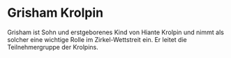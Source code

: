 # Grisham Krolpin

Grisham ist Sohn und erstgeborenes Kind von Hiante Krolpin und nimmt als solcher eine wichtige Rolle im Zirkel-Wettstreit ein.
Er leitet die Teilnehmergruppe der Krolpins. 